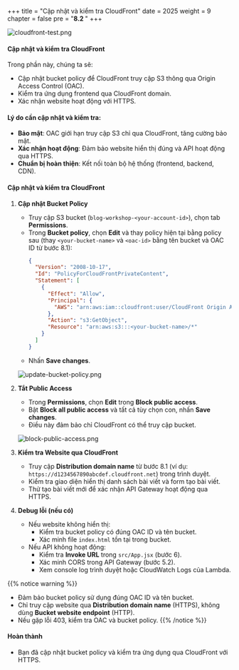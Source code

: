 +++
title = "Cập nhật và kiểm tra CloudFront"
date = 2025
weight = 9
chapter = false
pre = "<b>8.2 </b>"
+++

![cloudfront-test.png](/images/8-Configure-CloudFront/8.2-cloudfront-origin-website/8.4.png)

#### Cập nhật và kiểm tra CloudFront
Trong phần này, chúng ta sẽ:
- Cập nhật bucket policy để CloudFront truy cập S3 thông qua Origin Access Control (OAC).
- Kiểm tra ứng dụng frontend qua CloudFront domain.
- Xác nhận website hoạt động với HTTPS.

#### Lý do cần cập nhật và kiểm tra:
- **Bảo mật**: OAC giới hạn truy cập S3 chỉ qua CloudFront, tăng cường bảo mật.
- **Xác nhận hoạt động**: Đảm bảo website hiển thị đúng và API hoạt động qua HTTPS.
- **Chuẩn bị hoàn thiện**: Kết nối toàn bộ hệ thống (frontend, backend, CDN).

#### Cập nhật và kiểm tra CloudFront

1. **Cập nhật Bucket Policy**
   - Truy cập S3 bucket (`blog-workshop-<your-account-id>`), chọn tab **Permissions**.
   - Trong **Bucket policy**, chọn **Edit** và thay policy hiện tại bằng policy sau (thay `<your-bucket-name>` và `<oac-id>` bằng tên bucket và OAC ID từ bước 8.1):
     ```json
     {
       "Version": "2008-10-17",
       "Id": "PolicyForCloudFrontPrivateContent",
       "Statement": [
         {
           "Effect": "Allow",
           "Principal": {
             "AWS": "arn:aws:iam::cloudfront:user/CloudFront Origin Access Identity <oac-id>"
           },
           "Action": "s3:GetObject",
           "Resource": "arn:aws:s3:::<your-bucket-name>/*"
         }
       ]
     }
     ```
   - Nhấn **Save changes**.

   ![update-bucket-policy.png](/images/8-Configure-CloudFront/8.2-cloudfront-origin-website/8.5.png)

2. **Tắt Public Access**
   - Trong **Permissions**, chọn **Edit** trong **Block public access**.
   - Bật **Block all public access** và tất cả tùy chọn con, nhấn **Save changes**.
   - Điều này đảm bảo chỉ CloudFront có thể truy cập bucket.

   ![block-public-access.png](/images/8-Configure-CloudFront/8.2-cloudfront-origin-website/8.6.png)

3. **Kiểm tra Website qua CloudFront**
   - Truy cập **Distribution domain name** từ bước 8.1 (ví dụ: `https://d1234567890abcdef.cloudfront.net`) trong trình duyệt.
   - Kiểm tra giao diện hiển thị danh sách bài viết và form tạo bài viết.
   - Thử tạo bài viết mới để xác nhận API Gateway hoạt động qua HTTPS.


4. **Debug lỗi (nếu có)**
   - Nếu website không hiển thị:
     - Kiểm tra bucket policy có đúng OAC ID và tên bucket.
     - Xác minh file `index.html` tồn tại trong bucket.
   - Nếu API không hoạt động:
     - Kiểm tra **Invoke URL** trong `src/App.jsx` (bước 6).
     - Xác minh CORS trong API Gateway (bước 5.2).
     - Xem console log trình duyệt hoặc CloudWatch Logs của Lambda.


{{% notice warning %}}
- Đảm bảo bucket policy sử dụng đúng OAC ID và tên bucket.
- Chỉ truy cập website qua **Distribution domain name** (HTTPS), không dùng **Bucket website endpoint** (HTTP).
- Nếu gặp lỗi 403, kiểm tra OAC và bucket policy.
{{% /notice %}}

#### Hoàn thành
- Bạn đã cập nhật bucket policy và kiểm tra ứng dụng qua CloudFront với HTTPS.
